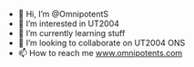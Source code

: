 - 👋 Hi, I’m @OmnipotentS
- 👀 I’m interested in UT2004
- 🌱 I’m currently learning stuff
- 💞️ I’m looking to collaborate on UT2004 ONS
- 📫 How to reach me www.omnipotents.com

<!---
OmnipotentS/OmnipotentS is a ✨ special ✨ repository because its `README.md` (this file) appears on your GitHub profile.
You can click the Preview link to take a look at your changes.
--->
